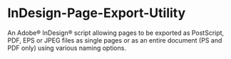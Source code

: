 # InDesign-Page-Export-Utility
An Adobe® InDesign® script allowing pages to be exported as PostScript, PDF, EPS or JPEG files as single pages or as an entire document (PS and PDF only) using various naming options.
